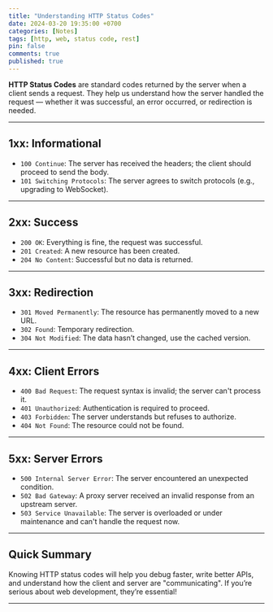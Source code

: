 ```yaml
---
title: "Understanding HTTP Status Codes"
date: 2024-03-20 19:35:00 +0700
categories: [Notes]
tags: [http, web, status code, rest]
pin: false
comments: true
published: true
---
```


**HTTP Status Codes** are standard codes returned by the server when a client sends a request.
They help us understand how the server handled the request — whether it was successful, an error occurred, or redirection is needed.

---

## 1xx: Informational

* `100 Continue`: The server has received the headers; the client should proceed to send the body.
* `101 Switching Protocols`: The server agrees to switch protocols (e.g., upgrading to WebSocket).

---

## 2xx: Success

* `200 OK`: Everything is fine, the request was successful.
* `201 Created`: A new resource has been created.
* `204 No Content`: Successful but no data is returned.

---

## 3xx: Redirection

* `301 Moved Permanently`: The resource has permanently moved to a new URL.
* `302 Found`: Temporary redirection.
* `304 Not Modified`: The data hasn’t changed, use the cached version.

---

## 4xx: Client Errors

* `400 Bad Request`: The request syntax is invalid; the server can't process it.
* `401 Unauthorized`: Authentication is required to proceed.
* `403 Forbidden`: The server understands but refuses to authorize.
* `404 Not Found`: The resource could not be found.

---

## 5xx: Server Errors

* `500 Internal Server Error`: The server encountered an unexpected condition.
* `502 Bad Gateway`: A proxy server received an invalid response from an upstream server.
* `503 Service Unavailable`: The server is overloaded or under maintenance and can't handle the request now.

---

## Quick Summary

Knowing HTTP status codes will help you debug faster, write better APIs,
and understand how the client and server are "communicating".
If you’re serious about web development, they’re essential!

---
